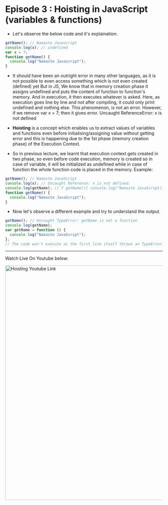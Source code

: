 # Episode 3 : Hoisting in JavaScript (variables & functions)

- Let's observe the below code and it's explaination:

```js
getName(); // Namaste Javascript
console.log(x); // undefined
var x = 7;
function getName() {
  console.log("Namaste Javascript");
}
```

- It should have been an outright error in many other languages, as it is not possible to even access something which is not even created (defined) yet But in JS, We know that in memory creation phase it assigns undefined and puts the content of function to function's memory. And in execution, it then executes whatever is asked. Here, as execution goes line by line and not after compiling, it could only print undefined and nothing else. This phenomenon, is not an error. However, if we remove var x = 7; then it gives error. Uncaught ReferenceError: x is not defined

- **Hoisting** is a concept which enables us to extract values of variables and functions even before initialising/assigning value without getting error and this is happening due to the 1st phase (memory creation phase) of the Execution Context.

- So in previous lecture, we learnt that execution context gets created in two phase, so even before code execution, memory is created so in case of variable, it will be initialized as undefined while in case of function the whole function code is placed in the memory. Example:

```js
getName(); // Namaste JavaScript
console.log(x); // Uncaught Reference: x is not defined.
console.log(getName); // f getName(){ console.log("Namaste JavaScript); }
function getName() {
  console.log("Namaste JavaScript");
}
```

- Now let's observe a different example and try to understand the output.

```js
getName(); // Uncaught TypeError: getName is not a function
console.log(getName);
var getName = function () {
  console.log("Namaste JavaScript");
};
// The code won't execute as the first line itself throws an TypeError.
```

<hr>

Watch Live On Youtube below:

<a href="https://www.youtube.com/watch?v=Fnlnw8uY6jo&ab_channel=AkshaySaini" target="_blank"><img src="https://img.youtube.com/vi/Fnlnw8uY6jo/0.jpg" width="750"
alt="Hoisting Youtube Link"/></a>
